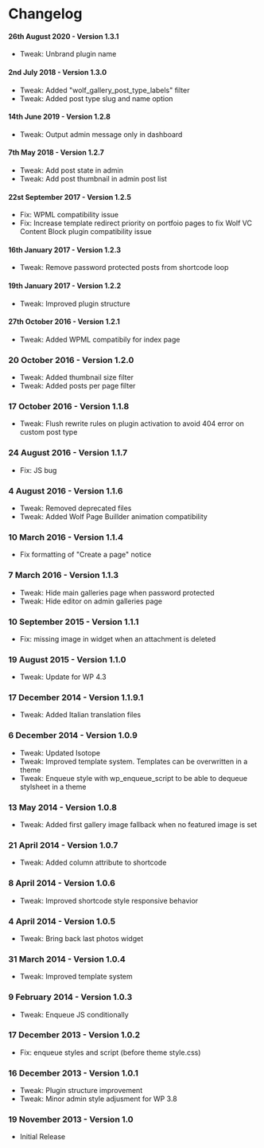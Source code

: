 # Changelog

#### 26th August 2020 - Version 1.3.1

-   Tweak: Unbrand plugin name

#### 2nd July 2018 - Version 1.3.0

-   Tweak: Added "wolf_gallery_post_type_labels" filter
-   Tweak: Added post type slug and name option

#### 14th June 2019 - Version 1.2.8

-   Tweak: Output admin message only in dashboard

#### 7th May 2018 - Version 1.2.7

-   Tweak: Add post state in admin
-   Tweak: Add post thumbnail in admin post list

#### 22st September 2017 - Version 1.2.5

-   Fix: WPML compatibility issue
-   Fix: Increase template redirect priority on portfoio pages to fix Wolf VC Content Block plugin compatibility issue

#### 16th January 2017 - Version 1.2.3

-   Tweak: Remove password protected posts from shortcode loop

#### 19th January 2017 - Version 1.2.2

-   Tweak: Improved plugin structure

#### 27th October 2016 - Version 1.2.1

-   Tweak: Added WPML compatibily for index page

### 20 October 2016 - Version 1.2.0

-   Tweak: Added thumbnail size filter
-   Tweak: Added posts per page filter

### 17 October 2016 - Version 1.1.8

-   Tweak: Flush rewrite rules on plugin activation to avoid 404 error on custom post type

### 24 August 2016 - Version 1.1.7

-   Fix: JS bug

### 4 August 2016 - Version 1.1.6

-   Tweak: Removed deprecated files
-   Tweak: Added Wolf Page Buillder animation compatibility

### 10 March 2016 - Version 1.1.4

-   Fix formatting of "Create a page" notice

### 7 March 2016 - Version 1.1.3

-   Tweak: Hide main galleries page when password protected
-   Tweak: Hide editor on admin galleries page

### 10 September 2015 - Version 1.1.1

-   Fix: missing image in widget when an attachment is deleted

### 19 August 2015 - Version 1.1.0

-   Tweak: Update for WP 4.3

### 17 December 2014 - Version 1.1.9.1

-   Tweak: Added Italian translation files

### 6 December 2014 - Version 1.0.9

-   Tweak: Updated Isotope
-   Tweak: Improved template system. Templates can be overwritten in a theme
-   Tweak: Enqueue style with wp_enqueue_script to be able to dequeue stylsheet in a theme

### 13 May 2014 - Version 1.0.8

-   Tweak: Added first gallery image fallback when no featured image is set

### 21 April 2014 - Version 1.0.7

-   Tweak: Added column attribute to shortcode

### 8 April 2014 - Version 1.0.6

-   Tweak: Improved shortcode style responsive behavior

### 4 April 2014 - Version 1.0.5

-   Tweak: Bring back last photos widget

### 31 March 2014 - Version 1.0.4

-   Tweak: Improved template system

### 9 February 2014 - Version 1.0.3

-   Tweak: Enqueue JS conditionally

### 17 December 2013 - Version 1.0.2

-   Fix: enqueue styles and script (before theme style.css)

### 16 December 2013 - Version 1.0.1

-   Tweak: Plugin structure improvement
-   Tweak: Minor admin style adjusment for WP 3.8

### 19 November 2013 - Version 1.0

-   Initial Release
